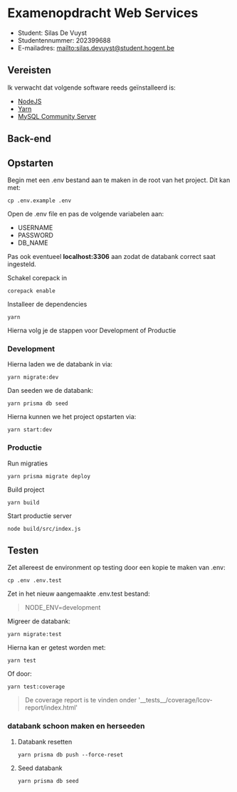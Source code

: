 # Examenopdracht Web Services

- Student: Silas De Vuyst
- Studentennummer: 202399688
- E-mailadres: <mailto:silas.devuyst@student.hogent.be>

## Vereisten

Ik verwacht dat volgende software reeds geïnstalleerd is:

- [NodeJS](https://nodejs.org)
- [Yarn](https://yarnpkg.com)
- [MySQL Community Server](https://dev.mysql.com/downloads/mysql/)


## Back-end

## Opstarten

Begin met een .env bestand aan te maken in de root van het project. Dit kan met:
```shell
cp .env.example .env
```

Open de .env file en pas de volgende variabelen aan:
  - USERNAME
  - PASSWORD
  - DB_NAME
  
Pas ook eventueel <b>localhost:3306</b> aan zodat de databank correct saat ingesteld.

Schakel corepack in
```shell
corepack enable
```

Installeer de dependencies
```shell
yarn
```

Hierna volg je de stappen voor Development of Productie

### Development
Hierna laden we de databank in via:
```shell
yarn migrate:dev
```
Dan seeden we de databank:
```shell
yarn prisma db seed
```
Hierna kunnen we het project opstarten via:

```shell
yarn start:dev
```

### Productie
Run migraties
```shell
yarn prisma migrate deploy
```

Build project
```shell
yarn build
```

Start productie server
```shell
node build/src/index.js
```

## Testen

Zet allereest de environment op testing door een kopie te maken van .env:
```shell
cp .env .env.test
```

Zet in het nieuw aangemaakte .env.test bestand:
> NODE_ENV=development

Migreer de databank:
```shell
yarn migrate:test
```

Hierna kan er getest worden met:
```shell
yarn test
```
Of door:
```shell
yarn test:coverage
```
> De coverage report is te vinden onder '\_\_tests\_\_/coverage/lcov-report/index.html'


### databank schoon maken en herseeden
1) Databank resetten
    ```shell
    yarn prisma db push --force-reset
    ```
2) Seed databank
    ```shell
    yarn prisma db seed
    ```
